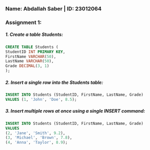 ### Name: Abdallah Saber | ID: 23012064
### Assignment 1:

##### 1.  Create a table Students:

```sql
CREATE TABLE Students (
StudentID INT PRIMARY KEY,
FirstName VARCHAR(50),
LastName VARCHAR(50),
Grade DECIMAL(3, 1)
);
```

##### 2.  Insert a single row into the Students table:

```sql
INSERT INTO Students (StudentID, FirstName, LastName, Grade)
VALUES (1, 'John', 'Doe', 8.5);
```

##### 3.  Insert multiple rows at once using a single INSERT command:

```sql
INSERT INTO Students (StudentID, FirstName, LastName, Grade)
VALUES
(2, 'Jane', 'Smith', 9.2),
(3, 'Michael', 'Brown', 7.8),
(4, 'Anna', 'Taylor', 8.9);
```